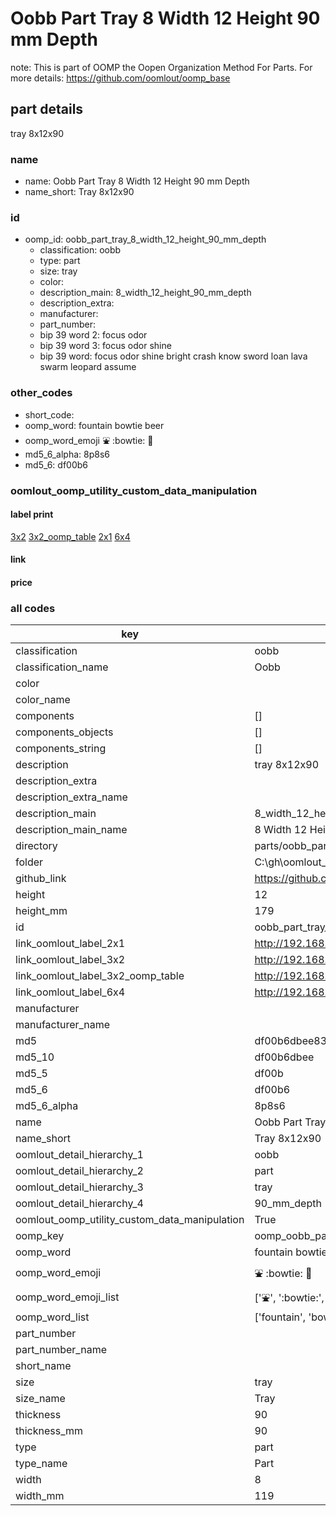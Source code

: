 # Oobb Part Tray 8 Width 12 Height 90 mm Depth  

note: This is part of OOMP the Oopen Organization Method For Parts. For more details: https://github.com/oomlout/oomp_base

##  part details
  



tray 8x12x90



### name
* name: Oobb Part Tray 8 Width 12 Height 90 mm Depth
* name_short: Tray 8x12x90 
### id
* oomp_id: oobb_part_tray_8_width_12_height_90_mm_depth
  * classification: oobb
  * type: part
  * size: tray
  * color: 
  * description_main: 8_width_12_height_90_mm_depth
  * description_extra: 
  * manufacturer: 
  * part_number: 
  * bip 39 word 2: focus odor
  * bip 39 word 3: focus odor shine
  * bip 39 word: focus odor shine bright crash know sword loan lava swarm leopard assume

### other_codes
* short_code: 
* oomp_word: fountain bowtie beer
* oomp_word_emoji :fountain: :bowtie: :beer:
* md5_6_alpha: 8p8s6
* md5_6: df00b6






### oomlout_oomp_utility_custom_data_manipulation
#### label print
[3x2](http://192.168.1.245:1112/?label=oomp%208p8s6)
[3x2_oomp_table](http://192.168.1.108:1112/?label=oomp%208p8s6)
[2x1](http://192.168.1.242:1112/?label=oomp%208p8s6)
[6x4](http://192.168.1.55:1112/?label=oomp%208p8s6)    

#### link

                              

#### price







### all codes 
| key | value |  
| --- | --- |  
| classification | oobb |  
| classification_name | Oobb |  
| color |  |  
| color_name |  |  
| components | [] |  
| components_objects | [] |  
| components_string | [] |  
| description | tray 8x12x90 |  
| description_extra |  |  
| description_extra_name |  |  
| description_main | 8_width_12_height_90_mm_depth |  
| description_main_name | 8 Width 12 Height 90 mm Depth |  
| directory | parts/oobb_part_tray_8_width_12_height_90_mm_depth |  
| folder | C:\gh\oomlout_oobb_version_4_generated_parts\parts\oobb_part_tray_8_width_12_height_90_mm_depth |  
| github_link | https://github.com/oomlout/oomlout_oomp_part_src/tree/main/parts/oobb_part_tray_8_width_12_height_90_mm_depth |  
| height | 12 |  
| height_mm | 179 |  
| id | oobb_part_tray_8_width_12_height_90_mm_depth |  
| link_oomlout_label_2x1 | http://192.168.1.242:1112/?label=oomp%208p8s6 |  
| link_oomlout_label_3x2 | http://192.168.1.245:1112/?label=oomp%208p8s6 |  
| link_oomlout_label_3x2_oomp_table | http://192.168.1.108:1112/?label=oomp%208p8s6 |  
| link_oomlout_label_6x4 | http://192.168.1.55:1112/?label=oomp%208p8s6 |  
| manufacturer |  |  
| manufacturer_name |  |  
| md5 | df00b6dbee831b89ef9931c18be64ad1 |  
| md5_10 | df00b6dbee |  
| md5_5 | df00b |  
| md5_6 | df00b6 |  
| md5_6_alpha | 8p8s6 |  
| name | Oobb Part Tray 8 Width 12 Height 90 mm Depth |  
| name_short | Tray 8x12x90  |  
| oomlout_detail_hierarchy_1 | oobb |  
| oomlout_detail_hierarchy_2 | part |  
| oomlout_detail_hierarchy_3 | tray |  
| oomlout_detail_hierarchy_4 | 90_mm_depth |  
| oomlout_oomp_utility_custom_data_manipulation | True |  
| oomp_key | oomp_oobb_part_tray_8_width_12_height_90_mm_depth |  
| oomp_word | fountain bowtie beer |  
| oomp_word_emoji | :fountain: :bowtie: :beer: |  
| oomp_word_emoji_list | [':fountain:', ':bowtie:', ':beer:'] |  
| oomp_word_list | ['fountain', 'bowtie', 'beer'] |  
| part_number |  |  
| part_number_name |  |  
| short_name |  |  
| size | tray |  
| size_name | Tray |  
| thickness | 90 |  
| thickness_mm | 90 |  
| type | part |  
| type_name | Part |  
| width | 8 |  
| width_mm | 119 |  
